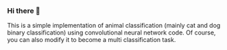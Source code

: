 ### Hi there 👋
This is a simple implementation of animal classification (mainly cat and dog binary classification) using convolutional neural network code.
Of course, you can also modify it to become a multi classification task.

